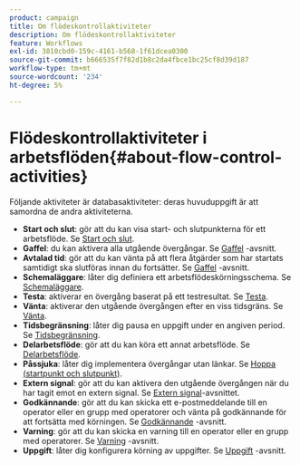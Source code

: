 ```yaml
---
product: campaign
title: Om flödeskontrollaktiviteter
description: Om flödeskontrollaktiviteter
feature: Workflows
exl-id: 3810cbd0-159c-4161-b568-1f61dcea0300
source-git-commit: b666535f7f82d1b8c2da4fbce1bc25cf8d39d187
workflow-type: tm+mt
source-wordcount: '234'
ht-degree: 5%

---
```


# Flödeskontrollaktiviteter i arbetsflöden{#about-flow-control-activities}



Följande aktiviteter är databasaktiviteter: deras huvuduppgift är att samordna de andra aktiviteterna.

* **Start och slut**: gör att du kan visa start- och slutpunkterna för ett arbetsflöde. Se [Start och slut](start-and-end.md).
* **Gaffel**: du kan aktivera alla utgående övergångar. Se [Gaffel](fork.md) -avsnitt.
* **Avtalad tid**: gör att du kan vänta på att flera åtgärder som har startats samtidigt ska slutföras innan du fortsätter. Se [Gaffel](fork.md) -avsnitt.
* **Schemaläggare**: låter dig definiera ett arbetsflödeskörningsschema. Se [Schemaläggare](scheduler.md).
* **Testa**: aktiverar en övergång baserat på ett testresultat. Se [Testa](test.md).
* **Vänta**: aktiverar den utgående övergången efter en viss tidsgräns. Se [Vänta](wait.md).
* **Tidsbegränsning**: låter dig pausa en uppgift under en angiven period. Se [Tidsbegränsning](time-constraint.md).
* **Delarbetsflöde**: gör att du kan köra ett annat arbetsflöde. Se [Delarbetsflöde](sub-workflow.md).
* **Påssjuka**: låter dig implementera övergångar utan länkar. Se [Hoppa (startpunkt och slutpunkt)](jump-start-point-and-end-point.md).
* **Extern signal**: gör att du kan aktivera den utgående övergången när du har tagit emot en extern signal. Se [Extern signal](external-signal.md)-avsnittet.
* **Godkännande**: gör att du kan skicka ett e-postmeddelande till en operator eller en grupp med operatorer och vänta på godkännande för att fortsätta med körningen. Se [Godkännande](approval.md) -avsnitt.
* **Varning**: gör att du kan skicka en varning till en operator eller en grupp med operatorer. Se [Varning](alert.md) -avsnitt.
* **Uppgift**: låter dig konfigurera körning av uppgifter. Se [Uppgift](task.md) -avsnitt.
